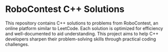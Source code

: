 # RoboContest C++ Solutions

This repository contains C++ solutions to problems from RoboContest, an online platform similar to LeetCode. Each solution is optimized for efficiency and well-documented to aid understanding. This project aims to help C++ developers sharpen their problem-solving skills through practical coding challenges.
